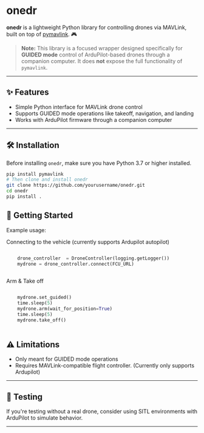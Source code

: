 # onedr

**onedr** is a lightweight Python library for controlling drones via MAVLink, built on top of [pymavlink](https://github.com/ArduPilot/pymavlink). 🎮

> **Note:** This library is a focused wrapper designed specifically for **GUIDED mode** control of ArduPilot-based drones through a companion computer. It does **not** expose the full functionality of `pymavlink`.

---

## ✨ Features

- Simple Python interface for MAVLink drone control
- Supports GUIDED mode operations like takeoff, navigation, and landing
- Works with ArduPilot firmware through a companion computer

---

## 🛠 Installation

Before installing `onedr`, make sure you have Python 3.7 or higher installed.

```bash
pip install pymavlink
# Then clone and install onedr
git clone https://github.com/yourusername/onedr.git
cd onedr
pip install .
```


## 🚀 Getting Started

Example usage:

Connecting to the vehicle (currently supports Ardupilot autopilot)

```python

    drone_controller  = DroneController(logging.getLogger())
    mydrone = drone_controller.connect(FCU_URL)
    
```

Arm & Take off

```python

    mydrone.set_guided()
    time.sleep(5)
    mydrone.arm(wait_for_position=True)
    time.sleep(5)
    mydrone.take_off()
    
```


## ⚠️ Limitations

- Only meant for GUIDED mode operations
- Requires MAVLink-compatible flight controller. (Currently only supports Ardupilot)
  
---


## 🧪 Testing

If you're testing without a real drone, consider using SITL environments with ArduPilot to simulate behavior.

---




    
